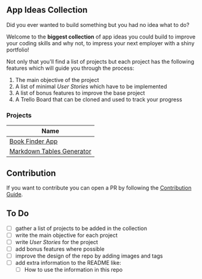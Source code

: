 ## App Ideas Collection

Did you ever wanted to build something but you had no idea what to do?

Welcome to the **biggest collection** of app ideas you could build to improve your coding skills and why not, to impress your next employer with a shiny portfolio!

Not only that you'll find a list of projects but each project has the following features which will guide you through the process:

1. The main objective of the project
2. A list of minimal _User Stories_ which have to be implemented
3. A list of bonus features to improve the base project
4. A Trello Board that can be cloned and used to track your progress

### Projects

| Name                                                                 |
| -------------------------------------------------------------------- |
| [Book Finder App](./Projects/Book-Finder-App.md)                     |
| [Markdown Tables Generator](./Projects/Markdown-Tables-Generator.md) |

## Contribution

If you want to contribute you can open a PR by following the [Contribution Guide](./Contribution%20Guide.md).

## To Do

-   [ ] gather a list of projects to be added in the collection
-   [ ] write the main objective for each project
-   [ ] write _User Stories_ for the project
-   [ ] add bonus features where possible
-   [ ] improve the design of the repo by adding images and tags
-   [ ] add extra information to the README like:
    -   [ ] How to use the information in this repo
